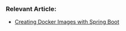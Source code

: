 ### Relevant Article:

- [Creating Docker Images with Spring Boot](https://www.baeldung.com/spring-boot-docker-images)
